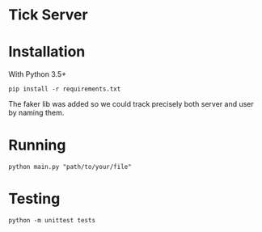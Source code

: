 # Tick Server  

# Installation
With Python 3.5+
```
pip install -r requirements.txt
```
The faker lib was added so we could track precisely both server and user by naming them.

# Running
```
python main.py "path/to/your/file"
```

# Testing
```
python -m unittest tests
```